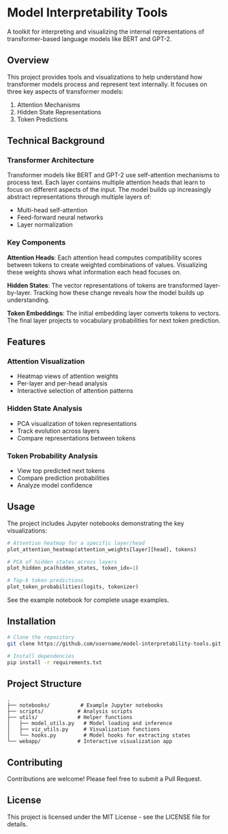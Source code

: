 # Model Interpretability Tools

A toolkit for interpreting and visualizing the internal representations of transformer-based language models like BERT and GPT-2.

## Overview

This project provides tools and visualizations to help understand how transformer models process and represent text internally. It focuses on three key aspects of transformer models:

1. Attention Mechanisms
2. Hidden State Representations  
3. Token Predictions

## Technical Background

### Transformer Architecture
Transformer models like BERT and GPT-2 use self-attention mechanisms to process text. Each layer contains multiple attention heads that learn to focus on different aspects of the input. The model builds up increasingly abstract representations through multiple layers of:

- Multi-head self-attention
- Feed-forward neural networks
- Layer normalization

### Key Components

**Attention Heads**: Each attention head computes compatibility scores between tokens to create weighted combinations of values. Visualizing these weights shows what information each head focuses on.

**Hidden States**: The vector representations of tokens are transformed layer-by-layer. Tracking how these change reveals how the model builds up understanding.

**Token Embeddings**: The initial embedding layer converts tokens to vectors. The final layer projects to vocabulary probabilities for next token prediction.

## Features

### Attention Visualization
- Heatmap views of attention weights
- Per-layer and per-head analysis
- Interactive selection of attention patterns

### Hidden State Analysis  
- PCA visualization of token representations
- Track evolution across layers
- Compare representations between tokens

### Token Probability Analysis
- View top predicted next tokens
- Compare prediction probabilities
- Analyze model confidence

## Usage

The project includes Jupyter notebooks demonstrating the key visualizations:

```python
# Attention heatmap for a specific layer/head
plot_attention_heatmap(attention_weights[layer][head], tokens)

# PCA of hidden states across layers
plot_hidden_pca(hidden_states, token_idx=1) 

# Top-k token predictions
plot_token_probabilities(logits, tokenizer)
```

See the example notebook for complete usage examples.

## Installation

```bash
# Clone the repository
git clone https://github.com/username/model-interpretability-tools.git

# Install dependencies
pip install -r requirements.txt
```

## Project Structure

```
.
├── notebooks/          # Example Jupyter notebooks
├── scripts/           # Analysis scripts
├── utils/             # Helper functions
│   ├── model_utils.py   # Model loading and inference
│   ├── viz_utils.py     # Visualization functions
│   └── hooks.py         # Model hooks for extracting states
└── webapp/            # Interactive visualization app
```

## Contributing

Contributions are welcome! Please feel free to submit a Pull Request.

## License

This project is licensed under the MIT License - see the LICENSE file for details.
